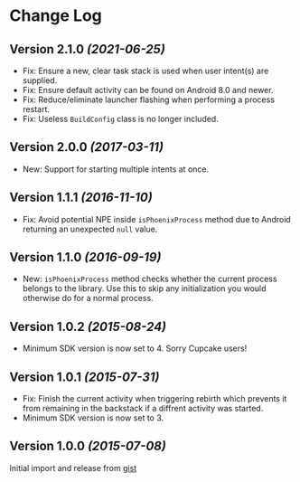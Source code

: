 Change Log
==========

Version 2.1.0 *(2021-06-25)*
----------------------------

 * Fix: Ensure a new, clear task stack is used when user intent(s) are supplied.
 * Fix: Ensure default activity can be found on Android 8.0 and newer.
 * Fix: Reduce/eliminate launcher flashing when performing a process restart.
 * Fix: Useless `BuildConfig` class is no longer included.


Version 2.0.0 *(2017-03-11)*
----------------------------

 * New: Support for starting multiple intents at once.


Version 1.1.1 *(2016-11-10)*
----------------------------

 * Fix: Avoid potential NPE inside `isPhoenixProcess` method due to Android returning an unexpected
   `null` value.


Version 1.1.0 *(2016-09-19)*
----------------------------

 * New: `isPhoenixProcess` method checks whether the current process belongs to the library. Use this
   to skip any initialization you would otherwise do for a normal process.


Version 1.0.2 *(2015-08-24)*
----------------------------

 * Minimum SDK version is now set to 4. Sorry Cupcake users!


Version 1.0.1 *(2015-07-31)*
----------------------------

 * Fix: Finish the current activity when triggering rebirth which prevents it from remaining in the
   backstack if a diffrent activity was started.
 * Minimum SDK version is now set to 3.


Version 1.0.0 *(2015-07-08)*
----------------------------

Initial import and release from [gist](https://gist.github.com/JakeWharton/9404647aa6a2b2818d22)

